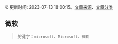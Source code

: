 :alarm_clock: 更新时间: 2023-07-13 18:00:15。[文章来源](/README.md)、[文章分类](/TAGS.md)

## 微软


> 关键字：`microsoft`、`Microsoft`、`微软`



